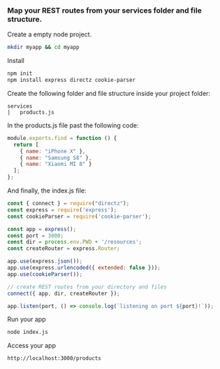 
### Map your REST routes from your services folder and file structure.

Create a empty node project.

```bash
mkdir myapp && cd myapp
```

Install 

```bash
npm init
npm install express directz cookie-parser
```
Create the following folder and file structure inside your project folder:
```
services
|   products.js

```

In the products.js file past the following code:

```javascript
module.exports.find = function () {
  return [
    { name: "iPhone X" }, 
    { name: "Samsung S8" }, 
    { name: "Xiaomi MI 8" }
  ];
};
```

And finally, the index.js file:

```javascript 
const { connect } = require("directz");
const express = require('express');
const cookieParser = require('cookie-parser');

const app = express();
const port = 3000;
const dir = process.env.PWD + '/resources';
const createRouter = express.Router; 

app.use(express.json());
app.use(express.urlencoded({ extended: false }));
app.use(cookieParser());

// create REST routes from your directory and files
connect({ app, dir, createRouter });

app.listen(port, () => console.log(`listening on port ${port}!`));
```

Run your app
```bash
node index.js
```

Access your app

```bash
http://localhost:3000/products
```

